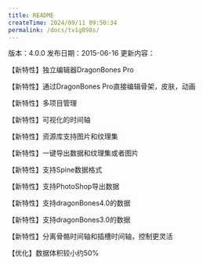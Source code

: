 ```yaml
---
title: README
createTime: 2024/09/11 09:50:34
permalink: /docs/tv1g898s/
---
```

版本：4.0.0
发布日期：2015-06-16
更新内容：

【新特性】独立编辑器DragonBones Pro

【新特性】通过DragonBones Pro直接编辑骨架，皮肤，动画

【新特性】多项目管理

【新特性】可视化的时间轴

【新特性】资源库支持图片和纹理集

【新特性】一键导出数据和纹理集或者图片

【新特性】支持Spine数据格式

【新特性】支持PhotoShop导出数据

【新特性】支持dragonBones4.0的数据

【新特性】支持dragonBones3.0的数据

【新特性】分离骨骼时间轴和插槽时间轴，控制更灵活

【优化】数据体积较小约50% 